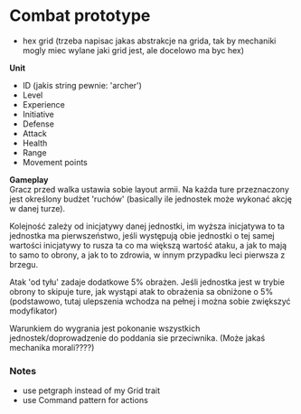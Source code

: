 # Combat prototype

- hex grid (trzeba napisac jakas abstrakcje na grida, tak by mechaniki mogly miec wylane jaki grid jest, ale docelowo ma byc hex)

**Unit**

- ID (jakis string pewnie: 'archer')
- Level
- Experience
- Initiative
- Defense
- Attack
- Health
- Range
- Movement points

**Gameplay**\
Gracz przed walka ustawia sobie layout armii.
Na każda ture przeznaczony jest określony budżet 'ruchów' (basically ile jednostek może wykonać akcję w danej turze).

Kolejność zależy od inicjatywy danej jednostki, im wyższa inicjatywa to ta jednostka ma pierwszeństwo, jeśli występują obie jednostki o tej samej wartości inicjatywy to rusza ta co ma większą wartość ataku, a jak to mają to samo to obrony, a jak to to zdrowia, w innym przypadku leci pierwsza z brzegu.

Atak 'od tyłu' zadaje dodatkowe 5% obrażen.
Jeśli jednostka jest w trybie obrony to skipuje ture, jak wystąpi atak to obrażenia sa obniżone o 5% (podstawowo, tutaj ulepszenia wchodza na pełnej i można sobie zwiększyć modyfikator)

Warunkiem do wygrania jest pokonanie wszystkich jednostek/doprowadzenie do poddania sie przeciwnika. (Może jakaś mechanika morali????)

### Notes

- use petgraph instead of my Grid trait
- use Command pattern for actions
